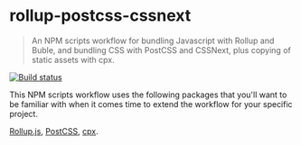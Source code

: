 # rollup-postcss-cssnext

> An NPM scripts workflow for bundling Javascript with Rollup and Buble, and bundling CSS with PostCSS and CSSNext, plus copying of static assets with cpx.

[![Build status](https://ci.appveyor.com/api/projects/status/7kki7pxy5t55qudi/branch/master?svg=true)](https://ci.appveyor.com/project/steven-klein/rollup-postcss-cssnext/branch/master)

This NPM scripts workflow uses the following packages that you'll want to be familiar with when it comes time to extend the workflow for your specific project.

[Rollup.js](http://rollupjs.org/), [PostCSS](http://postcss.org/), [cpx](https://www.npmjs.com/package/cpx).
